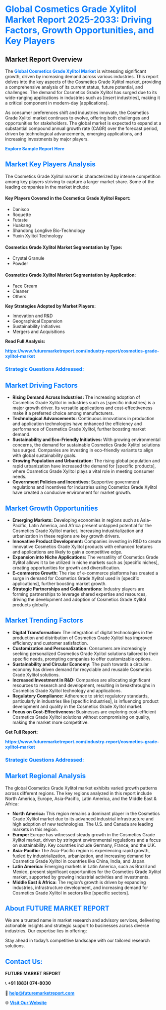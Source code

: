 <h1 style="color: #007BFF;">Global Cosmetics Grade Xylitol Market Report 2025-2033: Driving Factors, Growth Opportunities, and Key Players</h1>

<section id="overview">
<h2>Market Report Overview</h2>
<p>The <a href="https://www.futuremarketreport.com/industry-report/cosmetics-grade-xylitol-market" style="color: #007BFF; text-decoration: none;"><strong>Global Cosmetics Grade Xylitol Market</strong></a> is witnessing significant growth, driven by increasing demand across various industries. This report delves into the key aspects of the Cosmetics Grade Xylitol market, providing a comprehensive analysis of its current status, future potential, and challenges. The demand for Cosmetics Grade Xylitol has surged due to its wide-ranging applications in industries such as [insert industries], making it a critical component in modern-day [applications].</p>
<p>As consumer preferences shift and industries innovate, the Cosmetics Grade Xylitol market continues to evolve, offering both challenges and opportunities for stakeholders. The global market is expected to expand at a substantial compound annual growth rate (CAGR) over the forecast period, driven by technological advancements, emerging applications, and increasing investments by major players.</p>
</section>

<section id="overview">
<p><a href="https://www.futuremarketreport.com/request-sample/reportId=29309" style="color: #007BFF; text-decoration: none;"><strong>Explore Sample Report Here</strong></a></p>
</section>

<section id="key-players">
<h2 style="color: #007BFF;">Market Key Players Analysis</h2>
<p>The Cosmetics Grade Xylitol market is characterized by intense competition among key players striving to capture a larger market share. Some of the leading companies in the market include:</p>
<h4>Key Players Covered in the Cosmetics Grade Xylitol Report:</h4>
<ul><li>Danisco</li><li>Roquette</li><li>Futaste</li><li>Huakang</li><li>Shandong Longlive Bio-Technology</li><li>Yuxin Xylitol Technology</li></ul>
<h4>Cosmetics Grade Xylitol Market Segmentation by Type:</h4>
<ul><li>Crystal Granule</li><li>Powder</li></ul>

<h4>Cosmetics Grade Xylitol Market Segmentation by Application:</h4>
<ul><li>Face Cream</li><li>Cleaner</li><li>Others</li></ul>
<p><strong>Key Strategies Adopted by Market Players:</strong></p>
<ul>
<li>Innovation and R&D</li>
<li>Geographical Expansion</li>
<li>Sustainability Initiatives</li>
<li>Mergers and Acquisitions</li>
</ul>
</section>

<section>
<p><strong>Read Full Analysis: </strong></p><a href="https://www.futuremarketreport.com/industry-report/cosmetics-grade-xylitol-market" style="color: #007BFF; text-decoration: none;"><strong>https://www.futuremarketreport.com/industry-report/cosmetics-grade-xylitol-market</strong></a>
<h3 style="color: #007BFF;">Strategic Questions Addressed:</h3>
</section>

<section id="driving-factors">
<h2 style="color: #007BFF;">Market Driving Factors</h2>
<ul>
<li><strong>Rising Demand Across Industries:</strong> The increasing adoption of Cosmetics Grade Xylitol in industries such as [specific industries] is a major growth driver. Its versatile applications and cost-effectiveness make it a preferred choice among manufacturers.</li>
<li><strong>Technological Advancements:</strong> Continuous innovations in production and application technologies have enhanced the efficiency and performance of Cosmetics Grade Xylitol, further boosting market demand.</li>
<li><strong>Sustainability and Eco-Friendly Initiatives:</strong> With growing environmental concerns, the demand for sustainable Cosmetics Grade Xylitol solutions has surged. Companies are investing in eco-friendly variants to align with global sustainability goals.</li>
<li><strong>Growing Population and Urbanization:</strong> The rising global population and rapid urbanization have increased the demand for [specific products], where Cosmetics Grade Xylitol plays a vital role in meeting consumer needs.</li>
<li><strong>Government Policies and Incentives:</strong> Supportive government regulations and incentives for industries using Cosmetics Grade Xylitol have created a conducive environment for market growth.</li>
</ul>
</section>

<section id="growth-opportunities">
<h2 style="color: #007BFF;">Market Growth Opportunities</h2>
<ul>
<li><strong>Emerging Markets:</strong> Developing economies in regions such as Asia-Pacific, Latin America, and Africa present untapped potential for the Cosmetics Grade Xylitol market. Increasing industrialization and urbanization in these regions are key growth drivers.</li>
<li><strong>Innovative Product Development:</strong> Companies investing in R&D to create innovative Cosmetics Grade Xylitol products with enhanced features and applications are likely to gain a competitive edge.</li>
<li><strong>Expansion into Niche Applications:</strong> The versatility of Cosmetics Grade Xylitol allows it to be utilized in niche markets such as [specific niches], creating opportunities for growth and diversification.</li>
<li><strong>E-commerce Growth:</strong> The rise of e-commerce platforms has created a surge in demand for Cosmetics Grade Xylitol used in [specific applications], further boosting market growth.</li>
<li><strong>Strategic Partnerships and Collaborations:</strong> Industry players are forming partnerships to leverage shared expertise and resources, driving the development and adoption of Cosmetics Grade Xylitol products globally.</li>
</ul>
</section>

<section id="trending-factors">
<h2 style="color: #007BFF;">Market Trending Factors</h2>
<ul>
<li><strong>Digital Transformation:</strong> The integration of digital technologies in the production and distribution of Cosmetics Grade Xylitol has improved efficiency and customer satisfaction.</li>
<li><strong>Customization and Personalization:</strong> Consumers are increasingly seeking personalized Cosmetics Grade Xylitol solutions tailored to their specific needs, prompting companies to offer customizable options.</li>
<li><strong>Sustainability and Circular Economy:</strong> The push towards a circular economy has driven demand for recyclable and reusable Cosmetics Grade Xylitol solutions.</li>
<li><strong>Increased Investment in R&D:</strong> Companies are allocating significant resources to research and development, resulting in breakthroughs in Cosmetics Grade Xylitol technology and applications.</li>
<li><strong>Regulatory Compliance:</strong> Adherence to strict regulatory standards, particularly in industries like [specific industries], is influencing product development and quality in the Cosmetics Grade Xylitol market.</li>
<li><strong>Focus on Cost-Effectiveness:</strong> Businesses are exploring cost-efficient Cosmetics Grade Xylitol solutions without compromising on quality, making the market more competitive.</li>
</ul>
</section>

<section>
<p><strong>Get Full Report: </strong></p><a href="https://www.futuremarketreport.com/industry-report/cosmetics-grade-xylitol-market" style="color: #007BFF; text-decoration: none;"><strong>https://www.futuremarketreport.com/industry-report/cosmetics-grade-xylitol-market</strong></a>
<h3 style="color: #007BFF;">Strategic Questions Addressed:</h3>
</section>


<section id="regional-analysis">
<h2 style="color: #007BFF;">Market Regional Analysis</h2>
<p>The global Cosmetics Grade Xylitol market exhibits varied growth patterns across different regions. The key regions analyzed in this report include North America, Europe, Asia-Pacific, Latin America, and the Middle East & Africa:</p>
<ul>
<li><strong>North America:</strong> This region remains a dominant player in the Cosmetics Grade Xylitol market due to its advanced industrial infrastructure and high adoption of new technologies. The U.S. and Canada are leading markets in this region.</li>
<li><strong>Europe:</strong> Europe has witnessed steady growth in the Cosmetics Grade Xylitol market, driven by stringent environmental regulations and a focus on sustainability. Key countries include Germany, France, and the U.K.</li>
<li><strong>Asia-Pacific:</strong> The Asia-Pacific region is experiencing rapid growth, fueled by industrialization, urbanization, and increasing demand for Cosmetics Grade Xylitol in countries like China, India, and Japan.</li>
<li><strong>Latin America:</strong> Emerging markets in Latin America, such as Brazil and Mexico, present significant opportunities for the Cosmetics Grade Xylitol market, supported by growing industrial activities and investments.</li>
<li><strong>Middle East & Africa:</strong> The region’s growth is driven by expanding industries, infrastructure development, and increasing demand for Cosmetics Grade Xylitol in sectors like [specific sectors].</li>
</ul>
</section>

<footer>
<h2 style="color: #007BFF;">About FUTURE MARKET REPORT</h2>
<p>We are a trusted name in market research and advisory services, delivering actionable insights and strategic support to businesses across diverse industries. Our expertise lies in offering:</p>

<p>Stay ahead in today’s competitive landscape with our tailored research solutions.</p>

<h2 style="color: #007BFF;">Contact Us:</h2>
<p><strong>FUTURE MARKET REPORT</strong></p>
<p>📞 <strong>+91 (883) 074-8030</strong></p>
<p>📧 <strong><a href="mailto:help@futuremarketreport.com" style="color: #007BFF;">help@futuremarketreport.com</a></strong></p>
<p>🌐 <strong><a href="https://www.futuremarketreport.com/" style="color: #007BFF;">Visit Our Website</a></strong></p>
</footer>